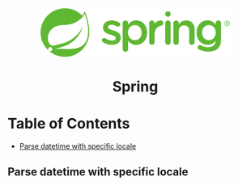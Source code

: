 <div align="center">
  <a href="https://spring.io/">
    <img alt="spring" src="../logos/spring.png" height="96"/>
  </a>
  <h1>Spring</h1>
</div>

# Table of Contents

- [Parse datetime with specific locale](#parse-datetime-with-specific-locale)

## Parse datetime with specific locale
